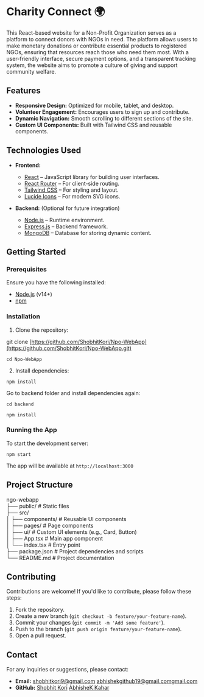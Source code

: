 # Charity Connect 🌍

This React-based website for a Non-Profit Organization serves as a platform to connect donors with NGOs in need. The platform allows users to make monetary donations or contribute essential products to registered NGOs, ensuring that resources reach those who need them most. With a user-friendly interface, secure payment options, and a transparent tracking system, the website aims to promote a culture of giving and support community welfare.

## Features

- **Responsive Design:** Optimized for mobile, tablet, and desktop.
- **Volunteer Engagement:** Encourages users to sign up and contribute.
- **Dynamic Navigation:** Smooth scrolling to different sections of the site.
- **Custom UI Components:** Built with Tailwind CSS and reusable components.

## Technologies Used

- **Frontend:**
  - [React](https://reactjs.org/) – JavaScript library for building user interfaces.
  - [React Router](https://reactrouter.com/) – For client-side routing.
  - [Tailwind CSS](https://tailwindcss.com/) – For styling and layout.
  - [Lucide Icons](https://lucide.dev/) – For modern SVG icons.

- **Backend:** (Optional for future integration)
  - [Node.js](https://nodejs.org/) – Runtime environment.
  - [Express.js](https://expressjs.com/) – Backend framework.
  - [MongoDB](https://www.mongodb.com/) – Database for storing dynamic content.

## Getting Started

### Prerequisites

Ensure you have the following installed:

- [Node.js](https://nodejs.org/) (v14+)
- [npm](https://www.npmjs.com/) 

### Installation

1. Clone the repository:

git clone [https://github.com/ShobhitKori/Npo-WebApp](https://github.com/ShobhitKori/Npo-WebApp.git)   <br>

`cd Npo-WebApp`

2. Install dependencies:

`npm install`

Go to backend folder and install dependencies again:

`cd backend` <br>

`npm install`

### Running the App

To start the development server:

`npm start`

The app will be available at `http://localhost:3000`

## Project Structure

ngo-webapp                                                              <br>
├── public/             # Static files                                  <br>
├── src/                                                                <br>
│   ├── components/     # Reusable UI components                        <br>
│   ├── pages/          # Page components                               <br>
│   ├── ui/             # Custom UI elements (e.g., Card, Button)       <br>
│   ├── App.tsx         # Main app component                            <br>
│   └── index.tsx       # Entry point                                   <br>
├── package.json        # Project dependencies and scripts              <br>
└── README.md           # Project documentation                         <br>

## Contributing

Contributions are welcome! If you'd like to contribute, please follow these steps:

1. Fork the repository.
2. Create a new branch (`git checkout -b feature/your-feature-name`).
3. Commit your changes (`git commit -m 'Add some feature'`).
4. Push to the branch (`git push origin feature/your-feature-name`).
5. Open a pull request.

## Contact

For any inquiries or suggestions, please contact:

- **Email:** [shobhitkori9@gmail.com](mailto:youremail@example.com)   [abhishekgithub19@gmail.comgmail.com](mailto:youremail@example.com)
- **GitHub:** [Shobhit Kori](https://github.com/ShobhitKori)   [AbhisheK Kahar](https://github.com/abhishek19kahar)
